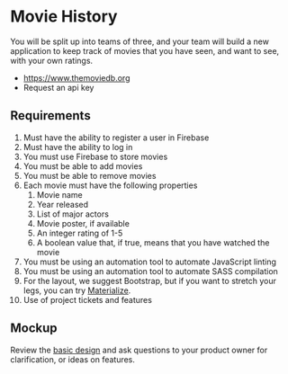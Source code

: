 # Movie History

You will be split up into teams of three, and your team will build a new application to keep track of movies that you have seen, and want to see, with your own ratings.
* https://www.themoviedb.org
* Request an api key

## Requirements
1. Must have the ability to register a user in Firebase
1. Must have the ability to log in
1. You must use Firebase to store movies
1. You must be able to add movies
1. You must be able to remove movies
1. Each movie must have the following properties
   1. Movie name
   1. Year released
   1. List of major actors
   1. Movie poster, if available
   1. An integer rating of 1-5
   1. A boolean value that, if true, means that you have watched the movie
1. You must be using an automation tool to automate JavaScript linting
1. You must be using an automation tool to automate SASS compilation
1. For the layout, we suggest Bootstrap, but if you want to stretch your legs, you can try [Materialize](http://materializecss.com/).
1. Use of project tickets and features

## Mockup

Review the [basic design](https://app.moqups.com/chortlehoort/uGBbLbK46Y/view/page/a3a0e7bf6) and ask questions to your product owner for clarification, or ideas on features.
